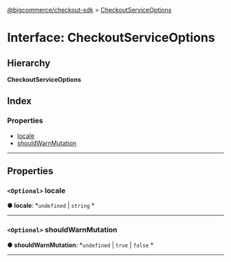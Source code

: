[@bigcommerce/checkout-sdk](../README.md) > [CheckoutServiceOptions](../interfaces/checkoutserviceoptions.md)

# Interface: CheckoutServiceOptions

## Hierarchy

**CheckoutServiceOptions**

## Index

### Properties

* [locale](checkoutserviceoptions.md#locale)
* [shouldWarnMutation](checkoutserviceoptions.md#shouldwarnmutation)

---

## Properties

<a id="locale"></a>

### `<Optional>` locale

**● locale**: *`undefined` |
`string`
*

___
<a id="shouldwarnmutation"></a>

### `<Optional>` shouldWarnMutation

**● shouldWarnMutation**: *`undefined` |
`true` |
`false`
*

___


